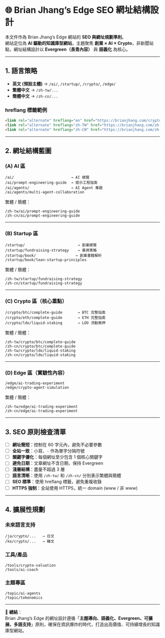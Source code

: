 # 🌐 Brian Jhang’s Edge SEO 網址結構設計

本文件作為 Brian Jhang’s Edge 網站的 **SEO 與網址規劃準則**。  
網站定位為 **AI 驅動的知識庫型網站**，主題聚焦 **創業 × AI × Crypto**，非新聞站點，網址結構設計以 **Evergreen（長青內容）** 與 **語義化** 為核心。  

---

## 1. 語言策略

- **英文 (預設主體)** → `/ai/`, `/startup/`, `/crypto/`, `/edge/`
- **繁體中文** → `/zh-tw/...`
- **簡體中文** → `/zh-cn/...`

### hreflang 標籤範例
```html
<link rel="alternate" hreflang="en" href="https://brianjhang.com/crypto/btc/complete-guide" />
<link rel="alternate" hreflang="zh-TW" href="https://brianjhang.com/zh-tw/crypto/btc/complete-guide" />
<link rel="alternate" hreflang="zh-CN" href="https://brianjhang.com/zh-cn/crypto/btc/complete-guide" />
```

---

## 2. 網址結構藍圖

### (A) AI 區
```
/ai/                          → AI 總覽
/ai/prompt-engineering-guide  → 提示工程指南
/ai/agents/                   → AI Agent 專題
/ai/agents/multi-agent-collaboration
```

繁體 / 簡體：
```
/zh-tw/ai/prompt-engineering-guide
/zh-cn/ai/prompt-engineering-guide
```

---

### (B) Startup 區
```
/startup/                        → 創業總覽
/startup/fundraising-strategy    → 募資策略
/startup/book/                  → 創業書籍解析
/startup/book/lean-startup-principles
```

繁體 / 簡體：
```
/zh-tw/startup/fundraising-strategy
/zh-cn/startup/fundraising-strategy
```

---

### (C) Crypto 區（核心重點）
```
/crypto/btc/complete-guide       → BTC 完整指南
/crypto/eth/complete-guide       → ETH 完整指南
/crypto/ldo/liquid-staking       → LDO 流動質押
```

繁體 / 簡體：
```
/zh-tw/crypto/btc/complete-guide 
/zh-cn/crypto/btc/complete-guide 
/zh-tw/crypto/ldo/liquid-staking
/zh-cn/crypto/ldo/liquid-staking
```

---

### (D) Edge 區（實驗性內容）
```
/edge/ai-trading-experiment
/edge/crypto-agent-simulation
```

繁體 / 簡體：
```
/zh-tw/edge/ai-trading-experiment
/zh-cn/edge/ai-trading-experiment
```

---

## 3. SEO 原則檢查清單

- [ ] **網址簡短**：控制在 60 字元內，避免不必要參數  
- [ ] **全站一致**：小寫、`-` 作為單字分隔符號  
- [ ] **關鍵字優化**：每個網址至少包含 1 個核心關鍵字  
- [ ] **避免日期**：文章網址不含日期，保持 Evergreen  
- [ ] **淺層結構**：盡量不超過 3 層  
- [ ] **語言清晰**：使用 `/zh-tw/` 和 `/zh-cn/` 分別表示繁體與簡體  
- [ ] **SEO 標準**：使用 hreflang 標籤，避免重複收錄  
- [ ] **HTTPS 強制**：全站使用 HTTPS，統一 domain (www / 非 www)  

---

## 4. 擴展性規劃

### 未來語言支持
```
/ja/crypto/...   → 日文
/ko/crypto/...   → 韓文
```

### 工具/產品
```
/tools/crypto-valuation
/tools/ai-coach
```

### 主題專區
```
/topic/ai-agents
/topic/tokenomics
```

---

📌 **總結**：  
Brian Jhang’s Edge 的網址設計遵循「**主題導向、語義化、Evergreen、可擴展、多語支持**」原則，確保在資訊爆炸的時代，打造出高價值、可持續增長的知識庫型網站。  
